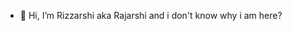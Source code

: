 - 👋 Hi, I’m Rizzarshi aka Rajarshi and i don't know why i am here?
<!---
RIZZARSHI/RIZZARSHI is a ✨ special ✨ repository because its `README.md` (this file) appears on your GitHub profile.
You can click the Preview link to take a look at your changes.
--->
